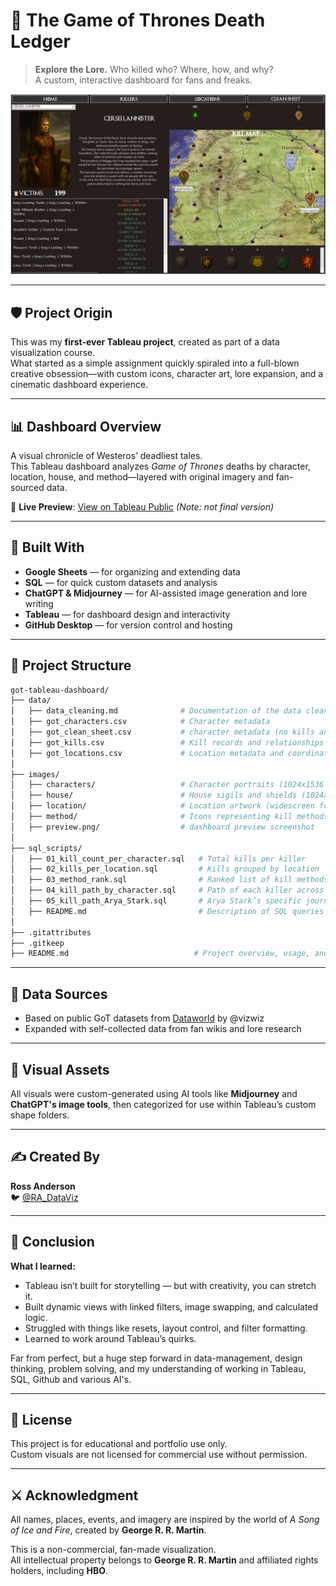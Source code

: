 # 🐉 The Game of Thrones Death Ledger

> **Explore the Lore.** Who killed who? Where, how, and why?  
> A custom, interactive dashboard for fans and freaks.

[![Dashboard Preview](images/preview.png)](https://shorturl.at/DVd2U)

---

## 🛡️ Project Origin

This was my **first-ever Tableau project**, created as part of a data visualization course.  
What started as a simple assignment quickly spiraled into a full-blown creative obsession—with custom icons, character art, lore expansion, and a cinematic dashboard experience.

---

## 📊 Dashboard Overview

A visual chronicle of Westeros’ deadliest tales.  
This Tableau dashboard analyzes *Game of Thrones* deaths by character, location, house, and method—layered with original imagery and fan-sourced data.

📍 **Live Preview**: [View on Tableau Public](https://shorturl.at/DVd2U) *(Note: not final version)*

---

## 🔧 Built With

- **Google Sheets** — for organizing and extending data
- **SQL** — for quick custom datasets and analysis 
- **ChatGPT & Midjourney** — for AI-assisted image generation and lore writing  
- **Tableau** — for dashboard design and interactivity  
- **GitHub Desktop** — for version control and hosting  

---

## 📁 Project Structure

```bash 
got-tableau-dashboard/
├── data/
│   ├── data_cleaning.md              # Documentation of the data cleaning process
│   ├── got_characters.csv            # Character metadata
│   ├── got_clean_sheet.csv           # character metadata (no kills and still alive)
│   ├── got_kills.csv                 # Kill records and relationships
│   ├── got_locations.csv             # Location metadata and coordinates
│
├── images/
│   ├── characters/                   # Character portraits (1024x1536 PNGs)
│   ├── house/                        # House sigils and shields (1024x1024 PNGs)
│   ├── location/                     # Location artwork (widescreen format)
│   ├── method/                       # Icons representing kill methods (1024x1024 PNGs)
│   ├── preview.png/                  # dashboard preview screenshot
│
├── sql_scripts/
│   ├── 01_kill_count_per_character.sql   # Total kills per killer
│   ├── 02_kills_per_location.sql         # Kills grouped by location
│   ├── 03_method_rank.sql                # Ranked list of kill methods
│   ├── 04_kill_path_by_character.sql     # Path of each killer across episodes
│   ├── 05_kill_path_Arya_Stark.sql       # Arya Stark’s specific journey
│   ├── README.md                         # Description of SQL queries
│
├── .gitattributes
├── .gitkeep
├── README.md                            # Project overview, usage, and credits

```


---

## 🧙 Data Sources

- Based on public GoT datasets from [Dataworld](https://data.world/makeovermonday/2019w27) by @vizwiz  
- Expanded with self-collected data from fan wikis and lore research

---

## 🎨 Visual Assets

All visuals were custom-generated using AI tools like **Midjourney** and **ChatGPT's image tools**, then categorized for use within Tableau’s custom shape folders.

---

## ✍️ Created By

**Ross Anderson**  
🐦 [@RA_DataViz](https://x.com/RA_DataViz)

---

## 🧠 Conclusion

**What I learned:**
- Tableau isn’t built for storytelling — but with creativity, you can stretch it.
- Built dynamic views with linked filters, image swapping, and calculated logic.
- Struggled with things like resets, layout control, and filter formatting.
- Learned to work around Tableau’s quirks.

Far from perfect, but a huge step forward in data-management, design thinking, problem solving, and my understanding of working in Tableau, SQL, Github and various AI's.


---

## 📜 License

This project is for educational and portfolio use only.  
Custom visuals are not licensed for commercial use without permission.

---

## ⚔️ Acknowledgment

All names, places, events, and imagery are inspired by the world of *A Song of Ice and Fire*, created by **George R. R. Martin**.

This is a non-commercial, fan-made visualization.  
All intellectual property belongs to **George R. R. Martin** and affiliated rights holders, including **HBO**.
